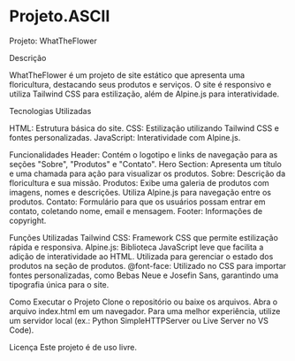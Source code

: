 # Projeto.ASCII

Projeto: WhatTheFlower

Descrição

WhatTheFlower é um projeto de site estático que apresenta uma floricultura, destacando seus produtos e serviços. O site é responsivo e utiliza Tailwind CSS para estilização, além de Alpine.js para interatividade.

Tecnologias Utilizadas

HTML: Estrutura básica do site.
CSS: Estilização utilizando Tailwind CSS e fontes personalizadas.
JavaScript: Interatividade com Alpine.js.

Funcionalidades
Header: Contém o logotipo e links de navegação para as seções "Sobre", "Produtos" e "Contato".
Hero Section: Apresenta um título e uma chamada para ação para visualizar os produtos.
Sobre: Descrição da floricultura e sua missão.
Produtos: Exibe uma galeria de produtos com imagens, nomes e descrições. Utiliza Alpine.js para navegação entre os produtos.
Contato: Formulário para que os usuários possam entrar em contato, coletando nome, email e mensagem.
Footer: Informações de copyright.

Funções Utilizadas
Tailwind CSS: Framework CSS que permite estilização rápida e responsiva.
Alpine.js: Biblioteca JavaScript leve que facilita a adição de interatividade ao HTML. Utilizada para gerenciar o estado dos produtos na seção de produtos.
@font-face: Utilizado no CSS para importar fontes personalizadas, como Bebas Neue e Josefin Sans, garantindo uma tipografia única para o site.

Como Executar o Projeto
Clone o repositório ou baixe os arquivos.
Abra o arquivo index.html em um navegador.
Para uma melhor experiência, utilize um servidor local (ex.: Python SimpleHTTPServer ou Live Server no VS Code).

Licença
Este projeto é de uso livre.
